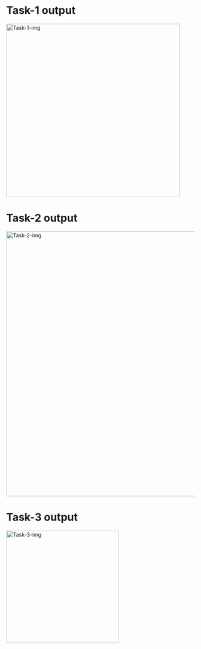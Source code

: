 <h1>Task-1 output</h1>
<img width="464" alt="Task-1-img" src="https://github.com/Bhargavi-Panuganti/codealpha_tasks/assets/161690421/7e67417a-294f-4b71-a66e-f29896ab1fcf">




<h1>Task-2 output</h1>
<img width="709" alt="Task-2-img" src="https://github.com/Bhargavi-Panuganti/codealpha_tasks/assets/161690421/e093a177-2bb1-428d-98ef-7c8ccaaf5d1e">





<h1>Task-3 output</h1>
<img width="301" alt="Task-3-img" src="https://github.com/Bhargavi-Panuganti/codealpha_tasks/assets/161690421/1d2261ff-af77-486d-aca1-739bb2b856f5">
